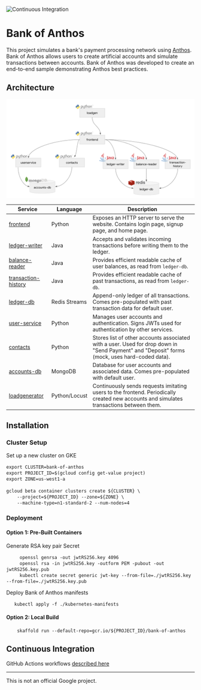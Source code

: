 ![Continuous Integration](https://github.com/GoogleCloudPlatform/anthos-finance-demo/workflows/Continuous%20Integration/badge.svg)

# Bank of Anthos

This project simulates a bank's payment processing network using [Anthos](https://cloud.google.com/anthos/).
Bank of Anthos allows users to create artificial accounts and simulate transactions between accounts.
Bank of Anthos was developed to create an end-to-end sample demonstrating Anthos best practices.

## Architecture

![Architecture Diagram](./architecture.png)


| Service                                          | Language      | Description                                                                                                                                  |
| ------------------------------------------------ | ------------- | -------------------------------------------------------------------------------------------------------------------------------------------- |
| [frontend](./src/frontend)                       | Python        | Exposes an HTTP server to serve the website. Contains login page, signup page, and home page.                                                |
| [ledger-writer](./src/ledgerwriter)              | Java          | Accepts and validates incoming transactions before writing them to the ledger.                                                               |
| [balance-reader](./src/balancereader)            | Java          | Provides efficient readable cache of user balances, as read from `ledger-db`.                                                                |
| [transaction-history](./src/transactionhistory)  | Java          | Provides efficient readable cache of past transactions, as read from `ledger-db`.                                                            |
| [ledger-db](./src/ledger-db)                     | Redis Streams | Append-only ledger of all transactions. Comes pre-populated with past transaction data for default user.                                     |
| [user-service](./src/userservice)                | Python        | Manages user accounts and authentication. Signs JWTs used for authentication by other services.                                              |
| [contacts](./src/contacts)                       | Python        | Stores list of other accounts associated with a user. Used for drop down in "Send Payment" and "Deposit" forms (mock, uses hard-coded data). |
| [accounts-db](./src/accounts-db)                 | MongoDB       | Database for user accounts and associated data. Comes pre-populated with default user.                                                       |
| [loadgenerator](./src/loadgenerator)             | Python/Locust | Continuously sends requests imitating users to the frontend. Periodically created new accounts and simulates transactions between them.      |


## Installation

### Cluster Setup

Set up a new cluster on GKE

```
export CLUSTER=bank-of-anthos
export PROJECT_ID=$(gcloud config get-value project)
export ZONE=us-west1-a

gcloud beta container clusters create ${CLUSTER} \
    --project=${PROJECT_ID} --zone=${ZONE} \
    --machine-type=n1-standard-2 --num-nodes=4
```

### Deployment

#### Option 1: Pre-Built Containers

Generate RSA key pair Secret
```
     openssl genrsa -out jwtRS256.key 4096
     openssl rsa -in jwtRS256.key -outform PEM -pubout -out jwtRS256.key.pub
     kubectl create secret generic jwt-key --from-file=./jwtRS256.key --from-file=./jwtRS256.key.pub
```

Deploy Bank of Anthos manifests
```
   kubectl apply -f ./kubernetes-manifests
```

#### Option 2: Local Build
```
    skaffold run --default-repo=gcr.io/${PROJECT_ID}/bank-of-anthos
```

## Continuous Integration

GitHub Actions workflows [described here](./.github/workflows)

---

This is not an official Google project.
